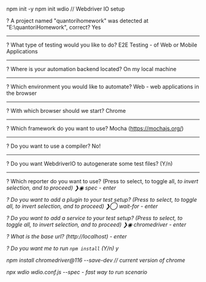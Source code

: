 npm init -y 
npm init wdio //  Webdriver IO setup

? A project named "quantorihomework" was detected at "E:\quantoriHomework", correct? Yes
*****
? What type of testing would you like to do? E2E Testing - of Web or Mobile Applications
*****
? Where is your automation backend located? On my local machine
*****
? Which environment you would like to automate? Web - web applications in the browser
*****
? With which browser should we start? Chrome
*****
? Which framework do you want to use? Mocha (https://mochajs.org/)
*****
? Do you want to use a compiler? No!
*****
? Do you want WebdriverIO to autogenerate some test files? (Y/n)
***** 

? Which reporter do you want to use? (Press <space> to select, <a> to toggle all, <i> to 
invert selection, and <enter> to proceed)
❯◉ spec - enter

? Do you want to add a plugin to your test setup? (Press <space> to select, <a> to toggle 
all, <i> to invert selection, and <enter> to proceed)
❯◯ wait-for - enter

? Do you want to add a service to your test setup? (Press <space> to select, <a> to toggle 
all, <i> to invert selection, and <enter> to proceed)
❯◉ chromedriver - enter

? What is the base url? (http://localhost) - enter

? Do you want me to run `npm install` (Y/n) y

npm install chromedriver@116 --save-dev // current version of chrome

npx wdio wdio.conf.js --spec <pathToFile> - fast way to run scenario